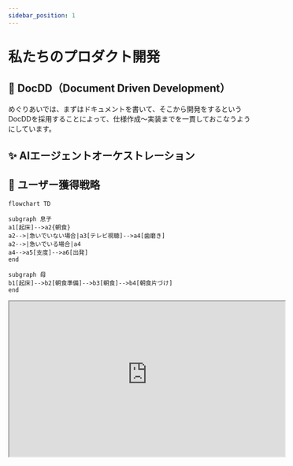 ```yaml
---
sidebar_position: 1
---
```


# 私たちのプロダクト開発

## 📄 DocDD（Document Driven Development）
めぐりあいでは、まずはドキュメントを書いて、そこから開発をするというDocDDを採用することによって、仕様作成〜実装までを一貫しておこなうようにしています。

## ✨️ AIエージェントオーケストレーション

## 💨 ユーザー獲得戦略

```mermaid
flowchart TD

subgraph 息子
a1[起床]-->a2{朝食}
a2-->|急いでいない場合|a3[テレビ視聴]-->a4[歯磨き]
a2-->|急いでいる場合|a4
a4-->a5[支度]-->a6[出発]
end

subgraph 母
b1[起床]-->b2[朝食準備]-->b3[朝食]-->b4[朝食片づけ]
end
```

<iframe width="560" height="315" src="https://charming-bear-297zakm.gamma.site/"></iframe>
